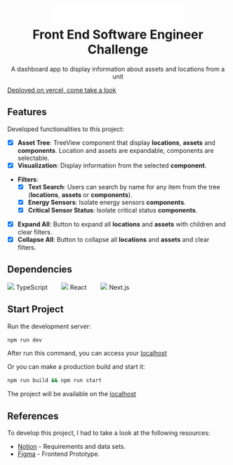 <h1 align="center"><img width="300" src="./src/assets/LOGO TRACTIAN.svg" />
<br>Front End Software Engineer
<br>Challenge
</h1>
<p align="center">
A dashboard app to display information about assets and locations from a unit
</p>

[Deployed on vercel, come take a look](https://zega-morais-tractian-front-end-challenge.vercel.app)

## Features

Developed functionalities to this project:

- [x] **Asset Tree**: TreeView component that display **locations**, **assets** and **components**. Location and assets are expandable, components are selectable.
- [x] **Visualization**: Display information from the selected **component**.
- **Filters**:
  - [x] **Text Search**: Users can search by name for any item from the tree (**locations**, **assets** or **components**).
  - [x] **Energy Sensors**: Isolate energy sensors **components**.
  - [x] **Critical Sensor Status**: Isolate critical status **components**.
- [x] **Expand All**: Button to expand all **locations** and **assets** with children and clear filters.
- [x] **Collapse All**: Button to collapse all **locations** and **assets** and clear filters.
      <br>

## Dependencies

<div>
  <img width="30" src="https://pics.freeicons.io/uploads/icons/png/14678610731551953708-512.png" /> TypeScript &nbsp;&nbsp;&nbsp;&nbsp;&nbsp;&nbsp;
  <img width="30" src="https://pics.freeicons.io/uploads/icons/png/20167174151551942641-512.png" /> React &nbsp;&nbsp;&nbsp;&nbsp;&nbsp;&nbsp;
  <img width="30" src="https://static-00.iconduck.com/assets.00/nextjs-icon-512x512-wbsw4aug.png" /> Next.js
</div>

## Start Project

Run the development server:

```bash
npm run dev
```

After run this command, you can access your [localhost](http://localhost:3000)
<br>

Or you can make a production build and start it:

```bash
npm run build && npm run start
```

The project will be available on the [localhost](http://localhost:3000)

## References

To develop this project, I had to take a look at the following resources:

- [Notion](https://tractian.notion.site/Front-End-Software-Engineer-cf7f9a91d97647abaf99b2565f8ae8fa) - Requirements and data sets.
- [Figma](https://www.figma.com/design/F52Yv8RmGoGOYcV9CiuIZ1/[Careers]-Frontend-Challenge-v2?node-id=0-1&t=7t7fZtjL1f5oFgKJ-0) - Frontend Prototype.
